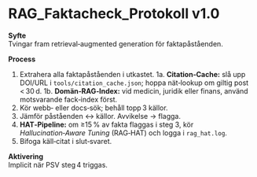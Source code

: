 # RAG_Faktacheck_Protokoll v1.0

**Syfte**  
Tvingar fram retrieval‑augmented generation för faktapåståenden.

**Process**  
 1. Extrahera alla faktapåståenden i utkastet.
     1a. **Citation‑Cache:** slå upp DOI/URL i `tools/citation_cache.json`; hoppa nät‑lookup om giltig post < 30 d.
    1b. **Domän‑RAG‑Index:** vid medicin, juridik eller finans, använd motsvarande fack‑index först.  
 2. Kör webb‑ eller docs‑sök; behåll topp 3 källor.  
 3. Jämför påståenden ↔ källor. Avvikelse → flagga.  
 4. **HAT‑Pipeline:** om ≥15 % av fakta flaggas i steg 3, kör *Hallucination‑Aware Tuning* (RAG‑HAT) och logga i `rag_hat.log`.  
 5. Bifoga käll‑citat i slut‑svaret.

**Aktivering**  
Implicit när PSV steg 4 triggas.
